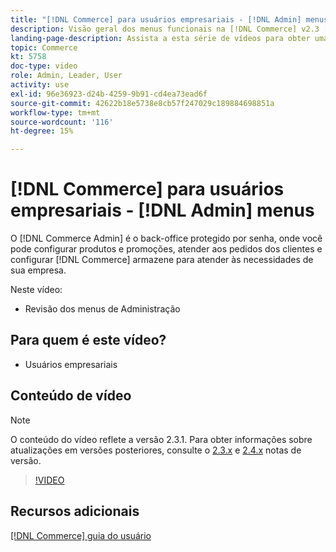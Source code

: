 ```yaml
---
title: "[!DNL Commerce] para usuários empresariais - [!DNL Admin] menus"
description: Visão geral dos menus funcionais na [!DNL Commerce] v2.3 [!DNL Admin].
landing-page-description: Assista a esta série de vídeos para obter uma introdução dos conceitos básicos do Adobe Commerce e do trabalho como Administrador.
topic: Commerce
kt: 5758
doc-type: video
role: Admin, Leader, User
activity: use
exl-id: 96e36923-d24b-4259-9b91-cd4ea73ead6f
source-git-commit: 42622b18e5738e8cb57f247029c189884698851a
workflow-type: tm+mt
source-wordcount: '116'
ht-degree: 15%

---
```


# [!DNL Commerce] para usuários empresariais - [!DNL Admin] menus

O [!DNL Commerce Admin] é o back-office protegido por senha, onde você pode configurar produtos e promoções, atender aos pedidos dos clientes e configurar [!DNL Commerce] armazene para atender às necessidades de sua empresa.

Neste vídeo:

- Revisão dos menus de Administração

## Para quem é este vídeo?

- Usuários empresariais

## Conteúdo de vídeo

>[!NOTE]
>
>O conteúdo do vídeo reflete a versão 2.3.1. Para obter informações sobre atualizações em versões posteriores, consulte o [ 2.3.x](https://devdocs.magento.com/guides/v2.3/release-notes/bk-release-notes.html) e [2.4.x](https://devdocs.magento.com/guides/v2.4/release-notes/bk-release-notes.html) notas de versão.

>[!VIDEO](https://video.tv.adobe.com/v/35942?quality=12&learn=on)

## Recursos adicionais

[[!DNL Commerce] guia do usuário](https://docs.magento.com/)
